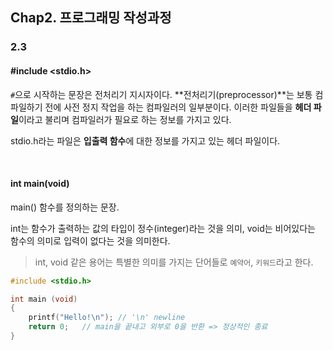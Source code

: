## Chap2. 프로그래밍 작성과정

### 2.3

#### #include <stdio.h>

  `#`으로 시작하는 문장은 전처리기 지시자이다. **전처리기(preprocessor)**는 보통 컴파일하기 전에 사전 정지 작업을 하는 컴파일러의 일부분이다. 이러한 파일들을 **헤더 파일**이라고 불리며 컴파일러가 필요로 하는 정보를 가지고 있다.

  stdio.h라는 파일은 **입출력 함수**에 대한 정보를 가지고 있는 헤더 파일이다.

<br>

#### int main(void)

main() 함수를 정의하는 문장.

int는 함수가 출력하는 값의 타입이 정수(integer)라는 것을 의미, void는 비어있다는 함수의 의미로 입력이 없다는 것을 의미한다.

> int, void 같은 용어는 특별한 의미를 가지는 단어들로 `예약어`, `키워드`라고 한다.



```c
#include <stdio.h>

int main (void)
{
	printf("Hello!\n");	// '\n' newline
    return 0;	// main을 끝내고 외부로 0을 반환 => 정상적인 종료
}
```

